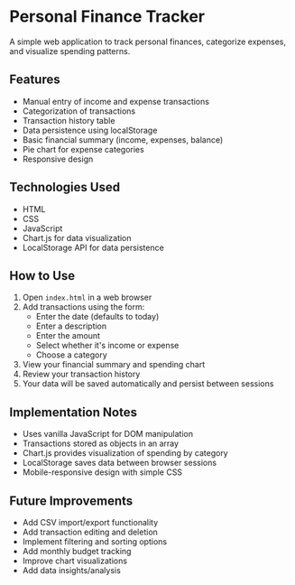 # Personal Finance Tracker

A simple web application to track personal finances, categorize expenses, and visualize spending patterns.

## Features

- Manual entry of income and expense transactions
- Categorization of transactions
- Transaction history table
- Data persistence using localStorage
- Basic financial summary (income, expenses, balance)
- Pie chart for expense categories
- Responsive design

## Technologies Used

- HTML
- CSS
- JavaScript
- Chart.js for data visualization
- LocalStorage API for data persistence

## How to Use

1. Open `index.html` in a web browser
2. Add transactions using the form:
   - Enter the date (defaults to today)
   - Enter a description
   - Enter the amount
   - Select whether it's income or expense
   - Choose a category
3. View your financial summary and spending chart
4. Review your transaction history
5. Your data will be saved automatically and persist between sessions

## Implementation Notes

- Uses vanilla JavaScript for DOM manipulation
- Transactions stored as objects in an array
- Chart.js provides visualization of spending by category
- LocalStorage saves data between browser sessions
- Mobile-responsive design with simple CSS

## Future Improvements

- Add CSV import/export functionality
- Add transaction editing and deletion
- Implement filtering and sorting options
- Add monthly budget tracking
- Improve chart visualizations
- Add data insights/analysis 
